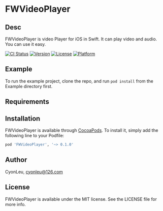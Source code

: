 # FWVideoPlayer

## Desc
FWVideoPlayer is video Player for iOS in Swift.
It can play video and audio. You can use it easy.

[![CI Status](https://img.shields.io/travis/CyonLeu/FWVideoPlayer.svg?style=flat)](https://travis-ci.org/CyonLeu/FWVideoPlayer)
[![Version](https://img.shields.io/cocoapods/v/FWVideoPlayer.svg?style=flat)](https://cocoapods.org/pods/FWVideoPlayer)
[![License](https://img.shields.io/cocoapods/l/FWVideoPlayer.svg?style=flat)](https://cocoapods.org/pods/FWVideoPlayer)
[![Platform](https://img.shields.io/cocoapods/p/FWVideoPlayer.svg?style=flat)](https://cocoapods.org/pods/FWVideoPlayer)

## Example

To run the example project, clone the repo, and run `pod install` from the Example directory first.

## Requirements

## Installation

FWVideoPlayer is available through [CocoaPods](https://cocoapods.org). To install
it, simply add the following line to your Podfile:

```ruby
pod 'FWVideoPlayer', '~> 0.1.0'
```

## Author

CyonLeu, cyonleu@126.com

## License

FWVideoPlayer is available under the MIT license. See the LICENSE file for more info.
